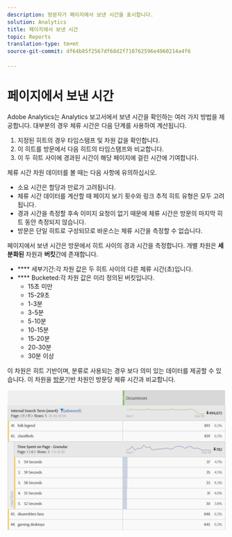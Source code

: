 ```yaml
---
description: 방문자가 페이지에서 보낸 시간을 표시합니다.
solution: Analytics
title: 페이지에서 보낸 시간
topic: Reports
translation-type: tm+mt
source-git-commit: df64b85f2567df68d2f710762596e4960214a4f6

---
```



# 페이지에서 보낸 시간

Adobe Analytics는 Analytics 보고서에서 보낸 시간을 확인하는 여러 가지 방법을 제공합니다. 대부분의 경우 체류 시간은 다음 단계를 사용하여 계산됩니다.

1. 지정된 히트의 경우 타임스탬프 및 차원 값을 확인합니다.
2. 이 히트를 방문에서 다음 히트의 타임스탬프와 비교합니다.
3. 이 두 히트 사이에 경과된 시간이 해당 페이지에 걸린 시간에 기여합니다.

체류 시간 차원 데이터를 볼 때는 다음 사항에 유의하십시오.

* 소요 시간은 할당과 만료가 고려됩니다.
* 체류 시간 데이터를 계산할 때 페이지 보기 횟수와 링크 추적 히트 유형은 모두 고려됩니다.
* 경과 시간을 측정할 후속 이미지 요청이 없기 때문에 체류 시간은 방문의 마지막 히트 동안 측정되지 않습니다.
* 방문은 단일 히트로 구성되므로 바운스는 체류 시간을 측정할 수 없습니다.

페이지에서 보낸 시간은 방문에서 히트 사이의 경과 시간을 측정합니다. 개별 차원은 **세분화된** 차원과 **버킷**&#x200B;간에 존재합니다.

* **** 세부기간:각 차원 값은 두 히트 사이의 다른 체류 시간(초)입니다.
* **** Bucketed:각 차원 값은 미리 정의된 버킷입니다.
   * 15초 미만
   * 15-29초
   * 1-3분
   * 3-5분
   * 5-10분
   * 10-15분
   * 15-20분
   * 20-30분
   * 30분 이상

이 차원은 히트 기반이며, 분류로 사용되는 경우 보다 의미 있는 데이터를 제공할 수 있습니다. 이 차원을 [방문](reports-time-spent-per-visit.md)기반 차원인 방문당 체류 시간과 비교합니다.

![체류 시간](/help/components/c-variables/c-metrics/assets/time-spent1.png)
